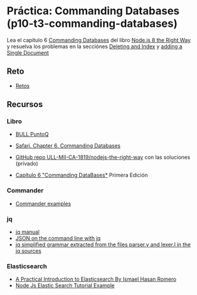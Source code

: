 # Práctica: Commanding Databases (p10-t3-commanding-databases)

Lea el capítulo 6 [Commanding Databases](https://proquest-safaribooksonline-com.accedys2.bbtk.ull.es/book/web-development/9781680505344/part-iidot-working-with-data/chp_databases_html)
del libro
[Node.js 8 the Right Way](https://proquest-safaribooksonline-com.accedys2.bbtk.ull.es/9781680505344)
y resuelva los problemas en la secciónes 
[Deleting and Index](https://proquest-safaribooksonline-com.accedys2.bbtk.ull.es/book/web-development/9781680505344/part-iidot-working-with-data/chp_databases_html#X2ludGVybmFsX0h0bWxWaWV3P3htbGlkPTk3ODE2ODA1MDUzNDQlMkZkMjRlMjA1OThfaHRtbCZxdWVyeT0=) y 
[adding a Single Document](https://proquest-safaribooksonline-com.accedys2.bbtk.ull.es/book/web-development/9781680505344/part-iidot-working-with-data/chp_databases_html#X2ludGVybmFsX0h0bWxWaWV3P3htbGlkPTk3ODE2ODA1MDUzNDQlMkZkMjRlMjA1OThfaHRtbCZxdWVyeT0=)

## Reto

* [Retos](reto.html)

## Recursos

### Libro

* [BULL PuntoQ](https://www.ull.es/servicios/biblioteca/servicios/puntoq/)
* [Safari. Chapter 6. Commanding Databases](https://proquest-safaribooksonline-com.accedys2.bbtk.ull.es/book/web-development/9781680505344/part-iidot-working-with-data/chp_databases_html)
* [GitHub repo ULL-MII-CA-1819/nodejs-the-right-way](https://github.com/ULL-MII-CA-1819/nodejs-the-right-way) con las soluciones (privado)

* [Capítulo 6 "Commanding DataBases*](https://github.com/ULL-MII-CA-1819/resources/blob/master/node-js-the-right-way/chapter-6-commanding-databases-node-js-8-the-right-way.pdf)  Primera Edición

### Commander

* [Commander examples](https://github.com/ULL-MII-CA-1819/commander-examples)

### jq

* [jq manual](https://stedolan.github.io/jq/manual/)
* [JSON on the command line with jq](https://shapeshed.com/jq-json/)
* [jq simplified grammar extracted from the files parser.y and lexer.l in the jq sources](https://github.com/fadado/JBOL/blob/master/doc/JQ-language-grammar.md)

### Elasticsearch

* [A Practical Introduction to Elasticsearch By Ismael Hasan Romero](https://www.elastic.co/es/blog/a-practical-introduction-to-elasticsearch)
* [Node Js Elastic Search Tutorial Example](https://appdividend.com/2018/06/29/node-js-elastic-search-tutorial-example/)
